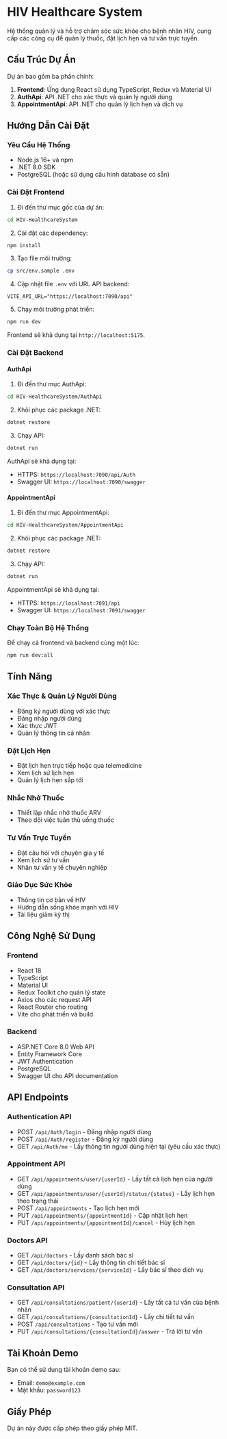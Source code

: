 # HIV Healthcare System

Hệ thống quản lý và hỗ trợ chăm sóc sức khỏe cho bệnh nhân HIV, cung cấp các công cụ để quản lý thuốc, đặt lịch hẹn và tư vấn trực tuyến.

## Cấu Trúc Dự Án

Dự án bao gồm ba phần chính:
1. **Frontend**: Ứng dụng React sử dụng TypeScript, Redux và Material UI
2. **AuthApi**: API .NET cho xác thực và quản lý người dùng
3. **AppointmentApi**: API .NET cho quản lý lịch hẹn và dịch vụ

## Hướng Dẫn Cài Đặt

### Yêu Cầu Hệ Thống
- Node.js 16+ và npm
- .NET 8.0 SDK
- PostgreSQL (hoặc sử dụng cấu hình database có sẵn)

### Cài Đặt Frontend

1. Đi đến thư mục gốc của dự án:
```bash
cd HIV-HealthcareSystem
```

2. Cài đặt các dependency:
```bash
npm install
```

3. Tạo file môi trường:
```bash
cp src/env.sample .env
```

4. Cập nhật file `.env` với URL API backend:
```
VITE_API_URL="https://localhost:7090/api"
```

5. Chạy môi trường phát triển:
```bash
npm run dev
```

Frontend sẽ khả dụng tại `http://localhost:5175`.

### Cài Đặt Backend

#### AuthApi

1. Đi đến thư mục AuthApi:
```bash
cd HIV-HealthcareSystem/AuthApi
```

2. Khôi phục các package .NET:
```bash
dotnet restore
```

3. Chạy API:
```bash
dotnet run
```

AuthApi sẽ khả dụng tại:
- HTTPS: `https://localhost:7090/api/Auth`
- Swagger UI: `https://localhost:7090/swagger`

#### AppointmentApi

1. Đi đến thư mục AppointmentApi:
```bash
cd HIV-HealthcareSystem/AppointmentApi
```

2. Khôi phục các package .NET:
```bash
dotnet restore
```

3. Chạy API:
```bash
dotnet run
```

AppointmentApi sẽ khả dụng tại:
- HTTPS: `https://localhost:7091/api`
- Swagger UI: `https://localhost:7091/swagger`

### Chạy Toàn Bộ Hệ Thống

Để chạy cả frontend và backend cùng một lúc:

```bash
npm run dev:all
```

## Tính Năng

### Xác Thực & Quản Lý Người Dùng
- Đăng ký người dùng với xác thực
- Đăng nhập người dùng
- Xác thực JWT
- Quản lý thông tin cá nhân

### Đặt Lịch Hẹn
- Đặt lịch hẹn trực tiếp hoặc qua telemedicine
- Xem lịch sử lịch hẹn
- Quản lý lịch hẹn sắp tới

### Nhắc Nhở Thuốc
- Thiết lập nhắc nhở thuốc ARV
- Theo dõi việc tuân thủ uống thuốc

### Tư Vấn Trực Tuyến
- Đặt câu hỏi với chuyên gia y tế
- Xem lịch sử tư vấn
- Nhận tư vấn y tế chuyên nghiệp

### Giáo Dục Sức Khỏe
- Thông tin cơ bản về HIV
- Hướng dẫn sống khỏe mạnh với HIV
- Tài liệu giảm kỳ thị

## Công Nghệ Sử Dụng

### Frontend
- React 18
- TypeScript
- Material UI
- Redux Toolkit cho quản lý state
- Axios cho các request API
- React Router cho routing
- Vite cho phát triển và build

### Backend
- ASP.NET Core 8.0 Web API
- Entity Framework Core
- JWT Authentication
- PostgreSQL
- Swagger UI cho API documentation

## API Endpoints

### Authentication API
- POST `/api/Auth/login` - Đăng nhập người dùng
- POST `/api/Auth/register` - Đăng ký người dùng
- GET `/api/Auth/me` - Lấy thông tin người dùng hiện tại (yêu cầu xác thực)

### Appointment API
- GET `/api/appointments/user/{userId}` - Lấy tất cả lịch hẹn của người dùng
- GET `/api/appointments/user/{userId}/status/{status}` - Lấy lịch hẹn theo trạng thái
- POST `/api/appointments` - Tạo lịch hẹn mới
- PUT `/api/appointments/{appointmentId}` - Cập nhật lịch hẹn
- PUT `/api/appointments/{appointmentId}/cancel` - Hủy lịch hẹn

### Doctors API
- GET `/api/doctors` - Lấy danh sách bác sĩ
- GET `/api/doctors/{id}` - Lấy thông tin chi tiết bác sĩ
- GET `/api/doctors/services/{serviceId}` - Lấy bác sĩ theo dịch vụ

### Consultation API
- GET `/api/consultations/patient/{userId}` - Lấy tất cả tư vấn của bệnh nhân
- GET `/api/consultations/{consultationId}` - Lấy chi tiết tư vấn
- POST `/api/consultations` - Tạo tư vấn mới
- PUT `/api/consultations/{consultationId}/answer` - Trả lời tư vấn

## Tài Khoản Demo

Bạn có thể sử dụng tài khoản demo sau:
- Email: `demo@example.com`
- Mật khẩu: `password123`

## Giấy Phép

Dự án này được cấp phép theo giấy phép MIT.
